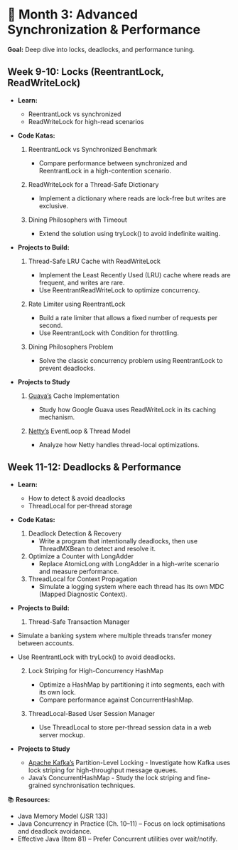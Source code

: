 # 📅 Month 3: Advanced Synchronization & Performance
<b>Goal:</b> Deep dive into locks, deadlocks, and performance tuning.

## Week 9-10: Locks (ReentrantLock, ReadWriteLock)
- <b>Learn:</b>
  - ReentrantLock vs synchronized
  - ReadWriteLock for high-read scenarios

- <b>Code Katas:</b>
  1. ReentrantLock vs Synchronized Benchmark
      - Compare performance between synchronized and ReentrantLock in a high-contention scenario.

  2. ReadWriteLock for a Thread-Safe Dictionary
      - Implement a dictionary where reads are lock-free but writes are exclusive.

  3. Dining Philosophers with Timeout
      - Extend the solution using tryLock() to avoid indefinite waiting.

- <b>Projects to Build:</b> 
  1. Thread-Safe LRU Cache with ReadWriteLock
      - Implement the Least Recently Used (LRU) cache where reads are frequent, and writes are rare.
      - Use ReentrantReadWriteLock to optimize concurrency.

  2. Rate Limiter using ReentrantLock
      - Build a rate limiter that allows a fixed number of requests per second.
      - Use ReentrantLock with Condition for throttling.

  3. Dining Philosophers Problem
      - Solve the classic concurrency problem using ReentrantLock to prevent deadlocks.


- <b>Projects to Study</b>
  1. [Guava’s](https://github.com/google/guava) Cache Implementation
      - Study how Google Guava uses ReadWriteLock in its caching mechanism.

  2. [Netty’s](https://github.com/netty/netty) EventLoop & Thread Model
      - Analyze how Netty handles thread-local optimizations.


## Week 11-12: Deadlocks & Performance
- <b>Learn:</b>
  - How to detect & avoid deadlocks
  - ThreadLocal for per-thread storage

- <b>Code Katas:</b>
  1. Deadlock Detection & Recovery
      - Write a program that intentionally deadlocks, then use ThreadMXBean to detect and resolve it.
  2. Optimize a Counter with LongAdder
      - Replace AtomicLong with LongAdder in a high-write scenario and measure performance.
  3. ThreadLocal for Context Propagation
      - Simulate a logging system where each thread has its own MDC (Mapped Diagnostic Context).

- <b>Projects to Build:</b> 
  1. Thread-Safe Transaction Manager
- Simulate a banking system where multiple threads transfer money between accounts.
- Use ReentrantLock with tryLock() to avoid deadlocks.

  2. Lock Striping for High-Concurrency HashMap
      - Optimize a HashMap by partitioning it into segments, each with its own lock.
      - Compare performance against ConcurrentHashMap.

  3. ThreadLocal-Based User Session Manager
      - Use ThreadLocal to store per-thread session data in a web server mockup.

- <b>Projects to Study</b>
    - [Apache Kafka’s](https://github.com/apache/kafka) Partition-Level Locking - Investigate how Kafka uses lock striping for high-throughput message queues.
    - Java’s ConcurrentHashMap - Study the lock striping and fine-grained synchronisation techniques.

📚 <b>Resources:</b>
- Java Memory Model (JSR 133)
- Java Concurrency in Practice (Ch. 10–11) – Focus on lock optimisations and deadlock avoidance.
- Effective Java (Item 81) – Prefer Concurrent utilities over wait/notify.
